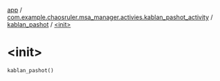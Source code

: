 [app](../../index.md) / [com.example.chaosruler.msa_manager.activies.kablan_pashot_activity](../index.md) / [kablan_pashot](index.md) / [&lt;init&gt;](.)

# &lt;init&gt;

`kablan_pashot()`